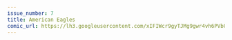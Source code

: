 ```yaml
---
issue_number: 7
title: American Eagles
comic_url: https://lh3.googleusercontent.com/xIFIWcr9gyTJMg9gwr4vh6PVb0p5NdJ2BUou2fGVT_Q_ZUDFGEUnwxTW2D3QgkcHBxc0mG9pUXX_0qW4D7G9-99cfoFYhLGSNy4mjECfxuP2bxA3XEhyln2enLVbUJm2-eXti-vqQQ=w1200
---
```

